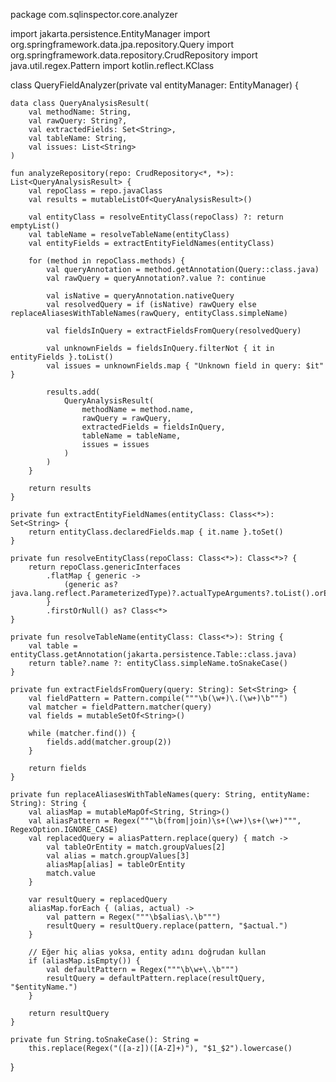 package com.sqlinspector.core.analyzer

import jakarta.persistence.EntityManager
import org.springframework.data.jpa.repository.Query
import org.springframework.data.repository.CrudRepository
import java.util.regex.Pattern
import kotlin.reflect.KClass

class QueryFieldAnalyzer(private val entityManager: EntityManager) {

    data class QueryAnalysisResult(
        val methodName: String,
        val rawQuery: String?,
        val extractedFields: Set<String>,
        val tableName: String,
        val issues: List<String>
    )

    fun analyzeRepository(repo: CrudRepository<*, *>): List<QueryAnalysisResult> {
        val repoClass = repo.javaClass
        val results = mutableListOf<QueryAnalysisResult>()

        val entityClass = resolveEntityClass(repoClass) ?: return emptyList()
        val tableName = resolveTableName(entityClass)
        val entityFields = extractEntityFieldNames(entityClass)

        for (method in repoClass.methods) {
            val queryAnnotation = method.getAnnotation(Query::class.java)
            val rawQuery = queryAnnotation?.value ?: continue

            val isNative = queryAnnotation.nativeQuery
            val resolvedQuery = if (isNative) rawQuery else replaceAliasesWithTableNames(rawQuery, entityClass.simpleName)

            val fieldsInQuery = extractFieldsFromQuery(resolvedQuery)

            val unknownFields = fieldsInQuery.filterNot { it in entityFields }.toList()
            val issues = unknownFields.map { "Unknown field in query: $it" }

            results.add(
                QueryAnalysisResult(
                    methodName = method.name,
                    rawQuery = rawQuery,
                    extractedFields = fieldsInQuery,
                    tableName = tableName,
                    issues = issues
                )
            )
        }

        return results
    }

    private fun extractEntityFieldNames(entityClass: Class<*>): Set<String> {
        return entityClass.declaredFields.map { it.name }.toSet()
    }

    private fun resolveEntityClass(repoClass: Class<*>): Class<*>? {
        return repoClass.genericInterfaces
            .flatMap { generic ->
                (generic as? java.lang.reflect.ParameterizedType)?.actualTypeArguments?.toList().orEmpty()
            }
            .firstOrNull() as? Class<*>
    }

    private fun resolveTableName(entityClass: Class<*>): String {
        val table = entityClass.getAnnotation(jakarta.persistence.Table::class.java)
        return table?.name ?: entityClass.simpleName.toSnakeCase()
    }

    private fun extractFieldsFromQuery(query: String): Set<String> {
        val fieldPattern = Pattern.compile("""\b(\w+)\.(\w+)\b""")
        val matcher = fieldPattern.matcher(query)
        val fields = mutableSetOf<String>()

        while (matcher.find()) {
            fields.add(matcher.group(2))
        }

        return fields
    }

    private fun replaceAliasesWithTableNames(query: String, entityName: String): String {
        val aliasMap = mutableMapOf<String, String>()
        val aliasPattern = Regex("""\b(from|join)\s+(\w+)\s+(\w+)""", RegexOption.IGNORE_CASE)
        val replacedQuery = aliasPattern.replace(query) { match ->
            val tableOrEntity = match.groupValues[2]
            val alias = match.groupValues[3]
            aliasMap[alias] = tableOrEntity
            match.value
        }

        var resultQuery = replacedQuery
        aliasMap.forEach { (alias, actual) ->
            val pattern = Regex("""\b$alias\.\b""")
            resultQuery = resultQuery.replace(pattern, "$actual.")
        }

        // Eğer hiç alias yoksa, entity adını doğrudan kullan
        if (aliasMap.isEmpty()) {
            val defaultPattern = Regex("""\b\w+\.\b""")
            resultQuery = defaultPattern.replace(resultQuery, "$entityName.")
        }

        return resultQuery
    }

    private fun String.toSnakeCase(): String =
        this.replace(Regex("([a-z])([A-Z]+)"), "$1_$2").lowercase()
}
